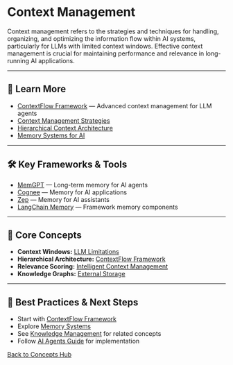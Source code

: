 # Context Management

Context management refers to the strategies and techniques for handling, organizing, and optimizing the information flow within AI systems, particularly for LLMs with limited context windows. Effective context management is crucial for maintaining performance and relevance in long-running AI applications.

---

## 📖 Learn More

- [ContextFlow Framework](../reference/technical-articles/2025-06-29-context-management-llm-agents.md) — Advanced context management for LLM agents
- [Context Management Strategies](../reference/technical-articles/2025-06-29-context-management-llm-agents.md#contextflow-a-strategic-framework-for-context-optimization)
- [Hierarchical Context Architecture](../reference/technical-articles/2025-06-29-context-management-llm-agents.md#1-hierarchical-context-architecture)
- [Memory Systems for AI](../concepts/ai-agents.md#memory--context)

---

## 🛠️ Key Frameworks & Tools

- [MemGPT](https://memgpt.ai/) — Long-term memory for AI agents
- [Cognee](https://github.com/topoteretes/cognee) — Memory for AI applications
- [Zep](https://github.com/getzep/zep) — Memory for AI assistants
- [LangChain Memory](https://python.langchain.com/docs/modules/memory/) — Framework memory components

---

## 🧠 Core Concepts

- **Context Windows:** [LLM Limitations](../reference/technical-articles/2025-06-29-context-management-llm-agents.md#the-context-management-challenge)
- **Hierarchical Architecture:** [ContextFlow Framework](../reference/technical-articles/2025-06-29-context-management-llm-agents.md#1-hierarchical-context-architecture)
- **Relevance Scoring:** [Intelligent Context Management](../reference/technical-articles/2025-06-29-context-management-llm-agents.md#2-intelligent-relevance-scoring)
- **Knowledge Graphs:** [External Storage](../reference/technical-articles/2025-06-29-context-management-llm-agents.md#3-external-knowledge-graph-integration)

---

## 🚀 Best Practices & Next Steps

- Start with [ContextFlow Framework](../reference/technical-articles/2025-06-29-context-management-llm-agents.md)
- Explore [Memory Systems](../concepts/ai-agents.md#memory--context)
- See [Knowledge Management](./knowledge-management.md) for related concepts
- Follow [AI Agents Guide](../guides/ai-agents.md) for implementation

[Back to Concepts Hub](./README.md)
